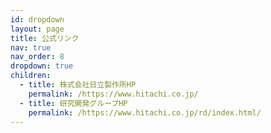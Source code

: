 ```yaml
---
id: dropdown
layout: page
title: 公式リンク
nav: true
nav_order: 8
dropdown: true
children:
  - title: 株式会社日立製作所HP
    permalink: /https://www.hitachi.co.jp/
  - title: 研究開発グループHP
    permalink: /https://www.hitachi.co.jp/rd/index.html/
---
```

